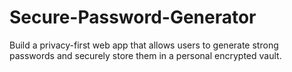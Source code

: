 # Secure-Password-Generator
Build a privacy-first web app that allows users to generate strong passwords and securely store them in a personal encrypted vault.
